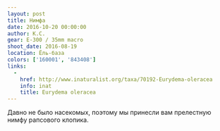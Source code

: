 ```yaml
---
layout: post
title: Нимфа
date: 2016-10-20 00:00:00
author: К.С.
gear: E-300 / 35mm macro
shoot_date: 2016-08-19
location: Ёль-база
colors: ['160001', '843408']
links:
  -
    href: http://www.inaturalist.org/taxa/70192-Eurydema-oleracea
    info: inat
    title: Eurydema oleracea
---
```


Давно не было насекомых, поэтому мы принесли вам прелестную нимфу рапсового клопика.
